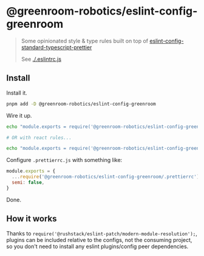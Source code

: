 # @greenroom-robotics/eslint-config-greenroom

> Some opinionated style & type rules built on top of [eslint-config-standard-typescript-prettier](https://github.com/nfour/eslint-config-standard-typescript-prettier)
> 
> See [./.eslintrc.js](./.eslintrc.js)

## Install

Install it.

```bash
pnpm add -D @greenroom-robotics/eslint-config-greenroom
```

Wire it up.

```bash
echo "module.exports = require('@greenroom-robotics/eslint-config-greenroom')" > .eslintrc.js

# OR with react rules...

echo "module.exports = require('@greenroom-robotics/eslint-config-greenroom/.eslintrc.react')" > .eslintrc.js
```

Configure `.prettierrc.js` with something like:

```js
module.exports = {
  ...require('@greenroom-robotics/eslint-config-greenroom/.prettierrc'),
  semi: false,
}
```

Done.

## How it works

Thanks to `require('@rushstack/eslint-patch/modern-module-resolution');`, plugins can be included relative to the configs, not the consuming project, so you don't need to install any eslint plugins/config peer dependencies.
